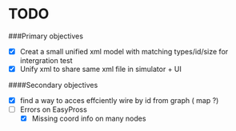# TODO

###Primary objectives
- [x] Creat a small unified xml model with matching types/id/size for intergration test
- [x] Unify xml to share same xml file in simulator + UI

####Secondary objectives 
- [x] find a way to acces effciently wire by id from graph ( map ?)
- [ ] Errors on EasyPross 
    - [x] Missing coord info on many nodes